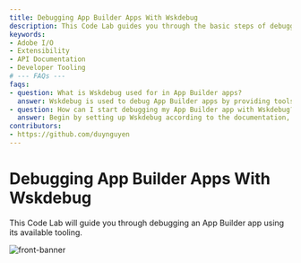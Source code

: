 ```yaml
---
title: Debugging App Builder Apps With Wskdebug
description: This Code Lab guides you through the basic steps of debugging an App Builder app using its available tooling.
keywords:
- Adobe I/O
- Extensibility
- API Documentation
- Developer Tooling
# --- FAQs ---
faqs:
- question: What is Wskdebug used for in App Builder apps?
  answer: Wskdebug is used to debug App Builder apps by providing tools to identify and fix issues during development.
- question: How can I start debugging my App Builder app with Wskdebug?
  answer: Begin by setting up Wskdebug according to the documentation, then use its commands to inspect and troubleshoot your app.
contributors:
- https://github.com/duynguyen
---
```

# Debugging App Builder Apps With Wskdebug

This Code Lab will guide you through debugging an App Builder app using its available tooling.

![front-banner](assets/front-banner.png)
